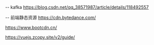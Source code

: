 



-- kafka 
https://blog.csdn.net/qq_38571987/article/details/118492557


-- 前端静态资源 
https://cdn.bytedance.com/

https://www.bootcdn.cn/

https://vuejs.zcopy.site/v2/guide/